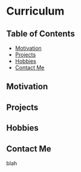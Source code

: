 # Curriculum

## Table of Contents <!-- omit in toc -->

- [Motivation](#motivation)
- [Projects](#projects)
- [Hobbies](#hobbies)
- [Contact Me](#contact-me)

## Motivation

## Projects

## Hobbies

## Contact Me

blah
